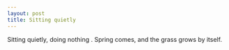 ```yaml
---
layout: post
title: Sitting quietly
---
```


Sitting quietly, doing nothing . 
Spring comes, and the grass grows by itself.
